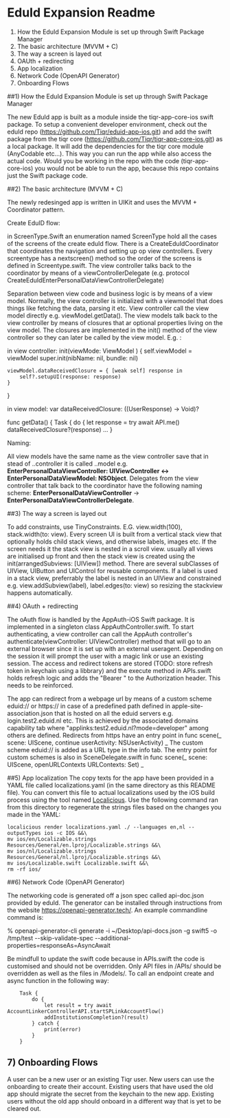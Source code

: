 #  EduId Expansion Readme

1) How the EduId Expansion Module is set up through Swift Package Manager
2) The basic architecture (MVVM + C)
3) The way a screen is layed out
4) OAUth + redirecting
5) App localization
6) Network Code (OpenAPI Generator)
7) Onboarding Flows


##1) How the EduId Expansion Module is set up through Swift Package Manager

The new EduId app is built as a module inside the tiqr-app-core-ios swift package. To setup a convenient developer environment, check out the eduId repo (https://github.com/Tiqr/eduid-app-ios.git) and add the swift package from the tiqr core (https://github.com/Tiqr/tiqr-app-core-ios.git) as a local package. It will add the dependencies for the tiqr core module (AnyCodable etc...). This way you can run the app while also access the actual code. Would you be working in the repo with the code (tiqr-app-core-ios) you would not be able to run the app, because this repo contains just the Swift package code.

##2) The basic architecture (MVVM + C)

The newly redesinged app is written in UIKit and uses the MVVM + Coordinator pattern. 

Create EduID flow:

in ScreenType.Swift an enumeration named ScreenType hold all the cases of the screens of the create eduId flow. There is a CreateEduIdCoordinator that coordinates the navigation and setting up op view controllers. Every screentype has a nextscreen() method so the order of the screens is defined in Screentype.swift. The view controller talks back to the coordinator by means of a viewControllerDelegate (e.g. protocol CreateEduIdEnterPersonalDataViewControllerDelegate)

Separation between view code and business logic is by means of a view model. Normally, the view controller is initialized with a viewmodel that does things like fetching the data, parsing it etc. View controller call the view model directly e.g. viewModel.getData(). The view models talk back to the view controller by means of closures that ar optional properties living on the view model. The closures are implemented in the init() method of the view controller so they can later be called by the view model. E.g. :

in view controller:
init(viewMode: ViewModel ) {
    self.viewModel = viewModel
    super.init(nibName: nil, bundle: nil)
    
    viewModel.dataReceivedClosure = { [weak self] response in
        self?.setupUI(response: response)
    }
}

in view model:
var dataReceivedClosure: ((UserResponse) -> Void)?

func getData() {
    Task {
        do {
            let response = try await API.me()
            dataReceivedClosure?(response)
    ...
}

Naming:

All view models have the same name as the view controller save that in stead of ..controller it is called ..model e.g. **EnterPersonalDataViewController: UIViewController <-> EnterPersonalDataViewModel: NSObject**. Delegates from the view controller that talk back to the coordinator have the following naming scheme: **EnterPersonalDataViewController** -> **EnterPersonalDataViewControllerDelegate**.

##3) The way a screen is layed out

To add constraints, use TinyConstraints. E.G. view.width(100), stack.width(to: view). Every screen UI is built from a vertical stack view that optionally holds child stack views, and otherwise labels, images etc. If the screen needs it the stack view is nested in a scroll view. usually all views are initialised up front and then the stack view is created using the init(arrangedSubviews: [UIView]) method. There are several subClasses of UIView, UIButton and UIControl for reusable components. 
If a label is used in a stack view, preferrably the label is nested in an UIView and constrained e.g. view.addSubview(label), label.edges(to: view) so resizing the stackview happens automatically.

##4) OAuth + redirecting

The oAuth flow is handled by the AppAuth-iOS Swift package. It is implemented in a singleton class AppAuthController.swift. To start authenticating, a view controller can call the AppAuth controller's authenticate(viewController: UIViewController) method that will go to an external browser since it is set up with an external useragent. Depending on the session it will prompt the user with a magic link or use an existing session.
The access and redirect tokens are stored (TODO: store refresh token in keychain using a libbrary) and the execute method in APIs.swift holds refresh logic and adds the "Bearer <token>" to the Authorization header. This needs to be reinforced.

The app can redirect from a webpage url by means of a custom scheme eduid:// or https:// in case of a predefined path defined in apple-site-association.json that is hosted on all the eduid servers e.g. login.test2.eduid.nl etc. This is achieved by the associated domains capability tab where "applinks:test2.eduid.nl?mode=developer" among others are defined.
Redirects from https have an entry point in func scene(_ scene: UIScene, continue userActivity: NSUserActivity) _
The custom scheme eduid:// is added as a URL type in the info tab. The entry point for custom schemes is also in SceneDelegate.swift in func scene(_ scene: UIScene, openURLContexts URLContexts: Set<UIOpenURLContext>) _
 
##5) App localization
The copy texts for the app have been provided in a YAML file called localizations.yaml (in the same directory as this README file).
You can convert this file to actual localizations used by the iOS build process using the tool named [Localicious](https://github.com/PicnicSupermarket/localicious).
Use the following command ran from this directory to regenerate the strings files based on the changes you made in the YAML:

```
localicious render localizations.yaml ./ --languages en,nl --outputTypes ios -c IOS &&\
mv ios/en/Localizable.strings Resources/General/en.lproj/Localizable.strings &&\
mv ios/nl/Localizable.strings Resources/General/nl.lproj/Localizable.strings &&\
mv ios/Localizable.swift Localizable.swift &&\
rm -rf ios/
```

##6) Network Code (OpenAPI Generator)

The networking code is generated off a json spec called api-doc.json provided by eduId. The generator can be installed through instructions from the website https://openapi-generator.tech/. An example commandline command is:

% openapi-generator-cli generate -i ~/Desktop/api-docs.json -g swift5 -o /tmp/test --skip-validate-spec --additional-properties=responseAs=AsyncAwait

Be mindfull to update the swift code because in APIs.swift the code is customised and should not be overridden. Only API files in /APIs/ should be overridden as well as the files in /Models/.
To call an endpoint create and async function in the following way:

        Task {
            do {
                let result = try await AccountLinkerControllerAPI.startSPLinkAccountFlow()
                addInstitutionsCompletion?(result)
            } catch {
                print(error)
            }
        }

## 7) Onboarding Flows

A user can be a new user or an existing Tiqr user. New users can use the onboarding to create their account. Existing users that have used the old app should migrate the secret from the keychain to the new app. Existing users without the old app should onboard in a different way that is yet to be cleared out.
